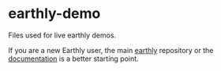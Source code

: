 # earthly-demo
Files used for live earthly demos.

If you are a new Earthly user, the main [earthly](https://github.com/earthly/earthly) repository or the [documentation](https://docs.earthly.dev) is a better starting point.
